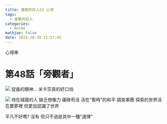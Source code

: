 ```yaml
---
title: 進擊的巨人S3 心得
tags:
  - 進擊的巨人
categories:
  - Anime
mathjax: false
date: 2018-10-30 21:57:45
---
```


心得串

<!--more-->

# 第48話「旁觀者」


![](https://i.imgur.com/aT8Ftrq.gif)
捉姦的眼神... 米卡莎真的好口怕




![](https://i.imgur.com/x3L4bk2.gif)
待在城牆的人 缺乏想像力 庸碌苟活 活在"暫時"的和平
調查軍團 探索的世界活在噩夢裡 但更加認識了世界

平凡不好嗎?
沒有
但只不過是其中一種"選擇"

